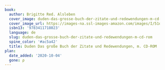 ```yaml
---
book:
  author: Brigitte Red. Alsleben
  cover_image: duden-das-grosse-buch-der-zitate-und-redewendungen-m-cd-rom.jpg
  cover_image_url: https://images-na.ssl-images-amazon.com/images/I/51d2MY90ujL.jpg
  isbn13: '9783411718023'
  language: de
  slug: duden-das-grosse-buch-der-zitate-und-redewendungen-m-cd-rom
  spine_color: '#ac5a42'
  title: Duden Das große Buch der Zitate und Redewendungen, m. CD-ROM
plan:
  date_added: '2020-10-04'
  gone: ρ
---
```

